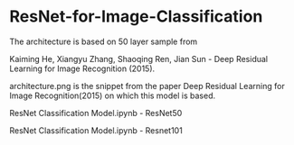 # ResNet-for-Image-Classification

The architecture is based on 50 layer sample from

Kaiming He, Xiangyu Zhang, Shaoqing Ren, Jian Sun - Deep Residual Learning for Image Recognition (2015). 

architecture.png is the snippet from the paper Deep Residual Learning for Image Recognition(2015) on which this model is based.

ResNet Classification Model.ipynb - ResNet50 

ResNet Classification Model.ipynb - Resnet101

